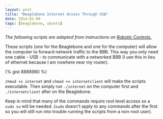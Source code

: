```yaml
---
layout: post
title: "Beaglebone Internet Access Through USB"
date: 2014-02-09
tags: [beaglebone, ubuntu]
---
```


_The following scripts are adapted from instructions on [Robotic Controls.](http://robotic-controls.com/learn/beaglebone/beaglebone-internet-over-usb-only)_

These scripts (one for the Beaglebone and one for the computer) will
allow the computer to forward network traffic to the BBB. This way you only
need one cable - USB - to communicate with a networked BBB (I use this in lieu
of ethernet because I am nowhere near my router).

{% gist 8888980 %}

`chmod +x internet` and `chmod +x internetclient` will make the scripts
executable. Then simply run `./internet` on the computer first and
`./internetclient` after on the Beaglebone.

Keep in mind that many of the commands require root level access so a `sudo su`
will be needed. (`sudo` doesn't apply to any commands after the first so you
will still run into trouble running the scripts from a non-root user).
